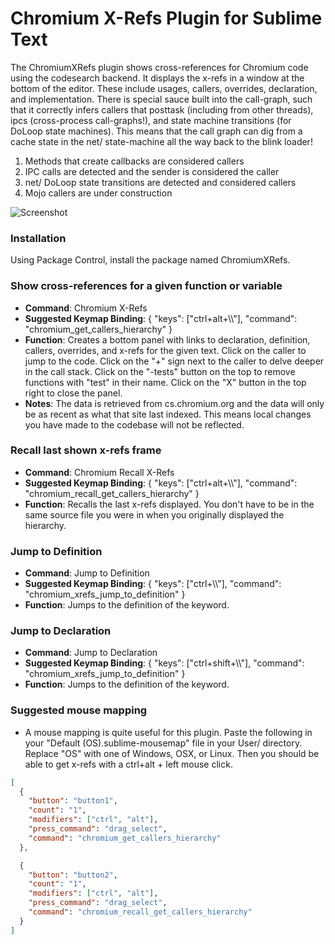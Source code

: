 # Chromium X-Refs Plugin for Sublime Text


The ChromiumXRefs plugin shows cross-references for Chromium code using the codesearch backend. It displays the x-refs in a window at the bottom of the editor. These include usages, callers, overrides, declaration, and implementation. There is special sauce built into the call-graph, such that it correctly infers callers that posttask (including from other threads), ipcs (cross-process call-graphs!), and state machine transitions (for DoLoop state machines). This means that the call graph can dig from a cache state in the net/ state-machine all the way back to the blink loader!

 1. Methods that create callbacks are considered callers
 1. IPC calls are detected and the sender is considered the caller
 1. net/ DoLoop state transitions are detected and considered callers
 1. Mojo callers are under construction

![Screenshot](/media/chromium_x_refs.gif)

### Installation
Using Package Control, install the package named ChromiumXRefs.

### Show cross-references for a given function or variable
- **Command**: Chromium X-Refs
- **Suggested Keymap Binding**: { "keys": ["ctrl+alt+\\\\"], "command": "chromium_get_callers_hierarchy" }
- **Function**: Creates a bottom panel with links to declaration,
  definition, callers, overrides, and x-refs for the given text. Click on the caller to
  jump to the code. Click on the "+" sign next to the caller to delve deeper
  in the call stack. Click on the "-tests" button on the top to remove
  functions with "test" in their name. Click on the "X" button in the top
  right to close the panel.
- **Notes**: The data is retrieved from cs.chromium.org and the data will
  only be as recent as what that site last indexed. This means local changes
  you have made to the codebase will not be reflected.

### Recall last shown x-refs frame
- **Command**: Chromium Recall X-Refs
- **Suggested Keymap Binding**: { "keys": ["ctrl+alt+\\\\"], "command": "chromium_recall_get_callers_hierarchy" }
- **Function**: Recalls the last x-refs displayed. You don't have to be in the same source file you were
  in when you originally displayed the hierarchy. 
  
### Jump to Definition
- **Command**: Jump to Definition
- **Suggested Keymap Binding**: { "keys": ["ctrl+\\\\"], "command": "chromium_xrefs_jump_to_definition" }
- **Function**: Jumps to the definition of the keyword.

### Jump to Declaration
- **Command**: Jump to Declaration
- **Suggested Keymap Binding**: { "keys": ["ctrl+shift+\\\\"], "command": "chromium_xrefs_jump_to_definition" }
- **Function**: Jumps to the definition of the keyword.

### Suggested mouse mapping
- A mouse mapping is quite useful for this plugin. Paste the following in your
  "Default (OS).sublime-mousemap" file in your User/ directory. Replace "OS"
  with one of Windows, OSX, or Linux. Then you should be able to get x-refs
  with a ctrl+alt + left mouse click.
```json
[
  {
    "button": "button1",
    "count": "1",
    "modifiers": ["ctrl", "alt"],
    "press_command": "drag_select",
    "command": "chromium_get_callers_hierarchy"
  },

  {
    "button": "button2",
    "count": "1",
    "modifiers": ["ctrl", "alt"],
    "press_command": "drag_select",
    "command": "chromium_recall_get_callers_hierarchy"
  }
]
```
